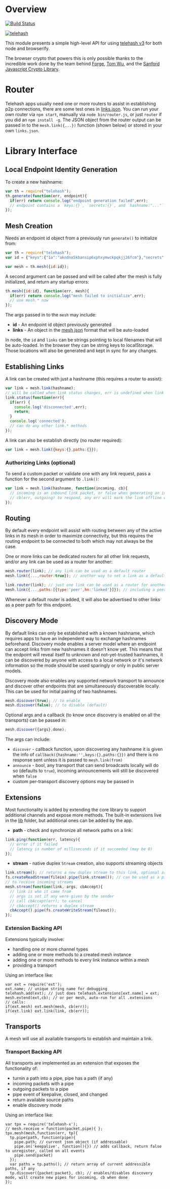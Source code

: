 # Overview

[![Build Status](https://travis-ci.org/telehash/node-telehash.svg?branch=v3)](https://travis-ci.org/telehash/node-telehash)

[![telehash](https://nodei.co/npm/telehash.png)](https://nodei.co/npm/telehash/)

This module presents a simple high-level API for using [telehash v3](https://github.com/telehash/telehash.org/tree/v3/v3) for both node and browserify.

The browser crypto that powers this is only possible thanks to the incredible work done by the team behind [Forge](https://github.com/digitalbazaar/forge), [Tom Wu](http://www-cs-students.stanford.edu/~tjw/), and the [Sanford Javascript Crypto Library](https://github.com/bitwiseshiftleft/sjcl).

# Router

Telehash apps usually need one or more routers to assist in establishing p2p connections, there are some test ones in [links.json](links.json).  You can run your own router via `npm start`, manually via `node bin/router.js`, or just `router` if you did an `npm install -g`.  The JSON object from the router output can be passed in to the `mesh.link({...})` function (shown below) or stored in your own `links.json`.

# Library Interface

## Local Endpoint Identity Generation

To create a new hashname:

```js
var th = require("telehash");
th.generate(function(err, endpoint){
  if(err) return console.log("endpoint generation failed",err);
  // endpoint contains a `keys:{}`, `secrets:{}`, and `hashname:"..."` 
});
```

## Mesh Creation

Needs an endpoint id object from a previously run `generate()` to initialize from:

```js
var th = require("telehash");
var id = {"keys":{"1a":"akndnx5kbansip6xphxymwckpqkjj26fcm"},"secrets":{"1a":"ksxslm5mmtymnbph7nvxergb7oy3r35u"},"hashname":"5uegloufcyvnf34jausszmsabbfbcrg6fyxpcqzhddqxeefuapvq"};

var mesh = th.mesh({id:id});
```

A second argument can be passed and will be called after the mesh is fully initialized, and return any startup errors:

```js
th.mesh({id:id}, function(err, mesh){
  if(err) return console.log("mesh failed to initialize",err);
  // use mesh.* now
});
```

The args passed in to the `mesh` may include:

* **id** - An endpoint id object previously generated
* **links** - An object in the [mesh json](https://github.com/telehash/telehash.org/blob/master/json.md) format that will be auto-loaded

In node, the `id` and `links` can be strings pointing to local filenames that will be auto-loaded.  In the browser they can be string keys to localStorage.  Those locations will also be generated and kept in sync for any changes.

## Establishing Links

A link can be created with just a hashname (this requires a router to assist):

````js
var link = mesh.link(hashname);
// will be called when link status changes, err is undefined when link is up
link.status(function(err){
  if(err) {
    console.log('disconnected',err);
    return;
  }
  console.log('connected');
  // can do any other link.* methods
});
````

A link can also be establish directly (no router required):

````js
var link = mesh.link({keys:{},paths:{}});
````

### Authorizing Links (optional)

To send a custom packet or validate one with any link request, pass a function for the second argument to `.link()`:

````js
var link = mesh.link(hashname, function(incoming, cb){
  // incoming is an inbound link packet, or false when generating an initial outgoing packet
  // cb(err, outgoing) to respond, any err will mark the link offline or outgoing is online (once mutual)
});
````


## Routing

By default every endpoint will assist with routing between any of the active links in its mesh in order to maximize connectivity, but this requires the routing endpoint to be connected to both which may not always be the case.

One or more links can be dedicated routers for all other link requests, and/or any link can be used as a router for another:

````js
mesh.router(link); // any link can be used as a default router
mesh.link({...,router:true}); // another way to set a link as a default router from the start

link.router(link); // just one link can be used as a router for another
mesh.link({...,paths:[{type:'peer',hn:'linked'}]}); // including a peer path to an already-linked hashname will automatically use it as a router
````

Whenever a default router is added, it will also be advertised to other links as a peer path for this endpoint.

## Discovery Mode

By default links can only be established with a known hashname, which requires apps to have an independent way to exchange hashnames beforehand. Discovery mode enables a server model where an endpoint can accept links from new hashnames it doesn't know yet.  This means that the endpoint will reveal itself to unknown and not-yet-trusted hashnames, it can be discovered by anyone with access to a local network or it's network information so the mode should be used sparingly or only in public server models.

Discovery mode also enables any supported network transport to announce and discover other endpoints that are simultaneously discoverable locally. This can be used for initial pairing of two hashnames.

````js
mesh.discover(true); // to enable
mesh.discover(false); // to disable (default)
````

Optional args and a callback (to know once discovery is enabled on all the transports) can be passed in:

````js
mesh.discover({args},done);
````

The args can include:

* `discover` - callback function, upon discovering any hashname it is given the info of `callback({hashname:'',keys:{},paths:{}})` and there is no response sent unless it is passed to `mesh.link(from)`
* `announce` - bool, any transport that can send broadcasts locally will do so (defaults to `true`), incoming announcements will still be discovered when `false`
* custom per-transport discovery options may be passed in

## Extensions

Most functionality is added by extending the core library to support additional channels and expose more methods. The built-in extensions live in the [lib](lib/) folder, but additional ones can be added by the app.

* **path** - check and synchronize all network paths on a link:
````js
link.ping(function(err, latency){
  // error if it failed
  // latency is number of milliseconds if it succeeded (may be 0)
});
````

* **stream** - native duplex `Stream` creation, also supports streaming objects
````js
link.stream(); // returns a new duplex stream to this link, optional args are sent to the link during creation
fs.createReadStream(filein).pipe(link.stream()); // can be used as a pipe
// to receive incoming streams
mesh.stream(function(link, args, cbAccept){
  // link is who it came from
  // args is set if any were given by the sender
  // call cbAccept(err); to cancel
  // cbAccept() returns a duplex stream
  cbAccept().pipe(fs.createWriteStream(fileout));
});
````

### Extension Backing API

Extensions typically involve:

* handling one or more channel types
* adding one or more methods to a created mesh instance
* adding one or more methods to every link instance within a mesh
* providing a transport

Using an interface like:

````
var ext = require('ext');
ext.name; // unique string name for debugging
telehash.add(ext); // just does telehash.extensions[ext.name] = ext; 
mesh.extend(ext,cb); // or per mesh, auto-run for all .extensions
// calls:
if(ext.mesh) ext.mesh(mesh, cb(err));
if(ext.link) ext.link(link, cb(err));
````


## Transports

A mesh will use all available transports to establish and maintain a link.

### Transport Backing API

All transports are implemented as an extension that exposes the functionality of:

* turnin a path into a pipe, pipe has a path (if any)
* incoming packets with a pipe
* outgoing packets to a pipe
* pipe event of keepalive, closed, and changed
* return available source paths
* enable discovery mode

Using an interface like:

````
var tpx = require('telehash-x');
// mesh.receive = function(packet,pipe){ };
tpx.mesh(mesh,function(err, tp){
  tp.pipe(path, function(pipe){
    pipe.path; // current json object (if addressable)
    pipe.on('keepalive', function(){}) // adds callback, return false to unregister, called on all events
    pipe.send(packet)
  });
  var paths = tp.paths(); // return array of current addressible paths, if any
  tp.discover({packet:packet}, cb); // enables/disables discovery mode, will create new pipes for incoming, cb when done
});
````


